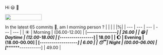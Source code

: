 Hi :smiley: :wave:

<img src="https://jojoee.jojoee.com/api/utcnow" width="120" height="20">

In the latest 65 commits :bug:, am I morning person ? 
| | | | |%|
| --- | --- | --- | --- | --- |
| :sunny: | Morning | (06.00-12.00] | [*****---------------] | 26.00 |
| :satisfied: | Daytime | (12.00-18.00] | [***-----------------] | 18.00 |
| :moon: | Evening | (18.00-00.00] | [*-------------------] | 6.00 |
| :sleeping: | Night | (00.00-06.00] | [*********-----------] | 49.00 |

